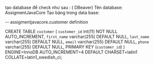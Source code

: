 tạo database để check như sau : ( DBeaver)
Tên database:
AssigmentJavaCore
Tạo bảng trong data base:



-- assigmentjavacore.customer definition

CREATE TABLE `customer` (
`customer_id` int(11) NOT NULL AUTO_INCREMENT,
`first_name` varchar(255) DEFAULT NULL,
`last_name` varchar(255) DEFAULT NULL,
`email` varchar(255) DEFAULT NULL,
`phone` varchar(255) DEFAULT NULL,
PRIMARY KEY (`customer_id`)
) ENGINE=InnoDB AUTO_INCREMENT=4 DEFAULT CHARSET=latin1 COLLATE=latin1_swedish_ci;